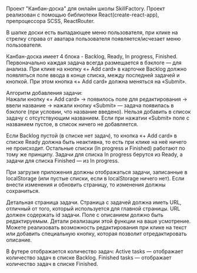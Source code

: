 Проект "Канбан-доска" для онлайн школы SkillFactory.
Проект реализован с помощью библиотеки React(create-react-app), препроцессора SCSS, ReactRouter.

В шапке доски есть выпадающее меню пользователя, при клике на стрелку справа от аватара пользователя появляется/исчезает меню пользователя.

Канбан-доска имеет 4 блока - Backlog, Ready, In progress, Finished.
Первоначально каждая задача всегда размещается в бэклоге — для анализа. При клике на кнопку «+ Add card» в карточке Backlog должно появляться поле ввода в конце списка,
между последней задачей и кнопкой. При этом кнопка «+ Add card» должна меняться на «Submit». 

Алгоритм добавления задачи:  
Нажали кнопку «+ Add card» → появилось поле для редактирования → ввели название → нажали кнопку «Submit» — задача появилась в бэклоге (при условии, что название введено).
Нельзя добавить в список задачу с отсутствующим названием. Если при нажатии «Submit» поле с названием пустое, в список ничего не добавляется.

Если Backlog пустой (в списке нет задач), то кнопка «+ Add card» в списке Ready должна быть неактивна, то есть при клике на неё ничего не происходит.
Остальные списки (In progress и Finished) работают по тому же принципу. Задачи для списка In progress берутся из Ready, а задачи для списка Finished — из In progress.

При загрузке приложения должны отображаться задачи, записанные в localStorage (или пустые списки, если в localStorage ничего нет). Если внести изменения и обновить страницу, то изменения должны сохраниться.

Детальная страница задачи.
Страница с задачей должна иметь URL, отличный от того, который используется для главной страницы. URL должен содержать id задачи. Поле с описанием должно быть редактируемым. Детали реализации этой функции на ваше усмотрение. Можете реализовать возможность редактирования при клике на текст или добавить специальную кнопку, которая позволит отредактировать описание.

В футере отображается количество задач:
Active tasks — отображает количество задач в списке Backlog.
Finished tasks — отображает количество задач в списке Finished.
